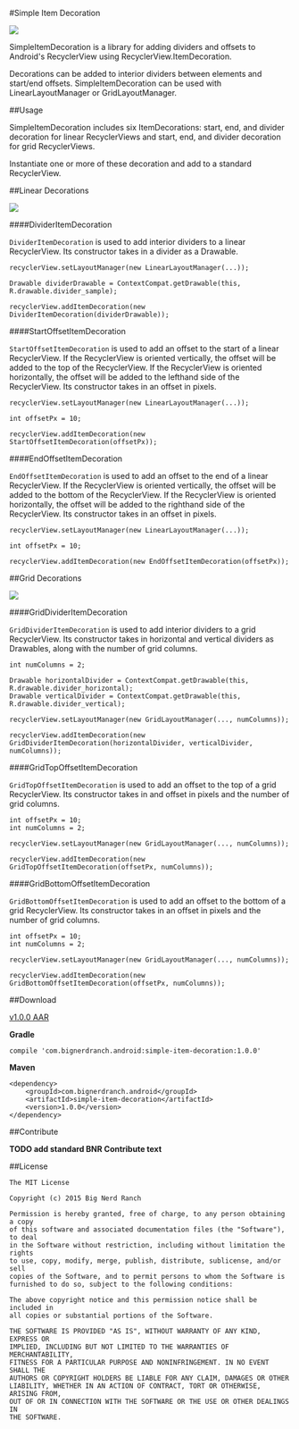 #Simple Item Decoration

<a href="http://www.methodscount.com/?lib=com.bignerdranch.android%3Asimple-item-decoration%3A1.0.0"><img src="https://img.shields.io/badge/Methods and size-core: 41 | deps: 11137 | 10 KB-e91e63.svg"></img></a>

SimpleItemDecoration is a library for adding dividers and offsets to Android's RecyclerView using RecyclerView.ItemDecoration.

Decorations can be added to interior dividers between elements and start/end offsets. SimpleItemDecoration can be used with LinearLayoutManager or GridLayoutManager.

##Usage

SimpleItemDecoration includes six ItemDecorations: start, end, and divider decoration for linear RecyclerViews and start, end, and divider decoration for grid RecyclerViews. 

Instantiate one or more of these decoration and add to a standard RecyclerView.

##Linear Decorations

![](vertical_sample.gif)

####DividerItemDecoration

`DividerItemDecoration` is used to add interior dividers to a linear RecyclerView. Its constructor takes in a divider as a Drawable.

```
recyclerView.setLayoutManager(new LinearLayoutManager(...));

Drawable dividerDrawable = ContextCompat.getDrawable(this, R.drawable.divider_sample);

recyclerView.addItemDecoration(new DividerItemDecoration(dividerDrawable));
```

####StartOffsetItemDecoration

`StartOffsetItemDecoration` is used to add an offset to the start of a linear RecyclerView. If the RecyclerView is oriented vertically, the offset will be added to the top of the RecyclerView. If the RecyclerView is oriented horizontally, the offset will be added to the lefthand side of the RecyclerView. Its constructor takes in an offset in pixels.

```
recyclerView.setLayoutManager(new LinearLayoutManager(...));

int offsetPx = 10;

recyclerView.addItemDecoration(new StartOffsetItemDecoration(offsetPx));
```

####EndOffsetItemDecoration

`EndOffsetItemDecoration` is used to add an offset to the end of a linear RecyclerView. If the RecyclerView is oriented vertically, the offset will be added to the bottom of the RecyclerView. If the RecyclerView is oriented horizontally, the offset will be added to the righthand side of the RecyclerView. Its constructor takes in an offset in pixels.

```
recyclerView.setLayoutManager(new LinearLayoutManager(...));

int offsetPx = 10;

recyclerView.addItemDecoration(new EndOffsetItemDecoration(offsetPx));
```

##Grid Decorations

![](grid_sample.gif)

####GridDividerItemDecoration

`GridDividerItemDecoration` is used to add interior dividers to a grid RecyclerView. Its constructor takes in horizontal and vertical dividers as Drawables, along with the number of grid columns.

```
int numColumns = 2;

Drawable horizontalDivider = ContextCompat.getDrawable(this, R.drawable.divider_horizontal);
Drawable verticalDivider = ContextCompat.getDrawable(this, R.drawable.divider_vertical);

recyclerView.setLayoutManager(new GridLayoutManager(..., numColumns));

recyclerView.addItemDecoration(new GridDividerItemDecoration(horizontalDivider, verticalDivider, numColumns));
```

####GridTopOffsetItemDecoration

`GridTopOffsetItemDecoration` is used to add an offset to the top of a grid RecyclerView. Its constructor takes in and offset in pixels and the number of grid columns.

```
int offsetPx = 10;
int numColumns = 2;

recyclerView.setLayoutManager(new GridLayoutManager(..., numColumns));

recyclerView.addItemDecoration(new GridTopOffsetItemDecoration(offsetPx, numColumns));
```

####GridBottomOffsetItemDecoration

`GridBottomOffsetItemDecoration` is used to add an offset to the bottom of a grid RecyclerView. Its constructor takes in an offset in pixels and the number of grid columns.

```
int offsetPx = 10;
int numColumns = 2;

recyclerView.setLayoutManager(new GridLayoutManager(..., numColumns));

recyclerView.addItemDecoration(new GridBottomOffsetItemDecoration(offsetPx, numColumns));
```

##Download

[v1.0.0 AAR](http://repo1.maven.org/maven2/com/bignerdranch/android/simple-item-decoration/1.0.0/simple-item-decoration-1.0.0.aar)

**Gradle**

```
compile 'com.bignerdranch.android:simple-item-decoration:1.0.0'
```

**Maven**

```
<dependency>
    <groupId>com.bignerdranch.android</groupId>
    <artifactId>simple-item-decoration</artifactId>
    <version>1.0.0</version>
</dependency>
```


##Contribute

**TODO add standard BNR Contribute text**

##License

```
The MIT License

Copyright (c) 2015 Big Nerd Ranch

Permission is hereby granted, free of charge, to any person obtaining a copy
of this software and associated documentation files (the "Software"), to deal
in the Software without restriction, including without limitation the rights
to use, copy, modify, merge, publish, distribute, sublicense, and/or sell
copies of the Software, and to permit persons to whom the Software is
furnished to do so, subject to the following conditions:

The above copyright notice and this permission notice shall be included in
all copies or substantial portions of the Software.

THE SOFTWARE IS PROVIDED "AS IS", WITHOUT WARRANTY OF ANY KIND, EXPRESS OR
IMPLIED, INCLUDING BUT NOT LIMITED TO THE WARRANTIES OF MERCHANTABILITY,
FITNESS FOR A PARTICULAR PURPOSE AND NONINFRINGEMENT. IN NO EVENT SHALL THE
AUTHORS OR COPYRIGHT HOLDERS BE LIABLE FOR ANY CLAIM, DAMAGES OR OTHER
LIABILITY, WHETHER IN AN ACTION OF CONTRACT, TORT OR OTHERWISE, ARISING FROM,
OUT OF OR IN CONNECTION WITH THE SOFTWARE OR THE USE OR OTHER DEALINGS IN
THE SOFTWARE.
```